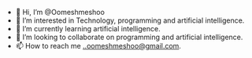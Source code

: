 - 👋 Hi, I’m @Oomeshmeshoo
- 👀 I’m interested in Technology, programming and artificial intelligence.
- 🌱 I’m currently learning artificial intelligence.
- 💞️ I’m looking to collaborate on programming and artificial intelligence.
- 📫 How to reach me ..oomeshmeshoo@gmail.com.

<!---
Oomeshmeshoo/Oomeshmeshoo is a ✨ special ✨ repository because its `README.md` (this file) appears on your GitHub profile.
You can click the Preview link to take a look at your changes.
--->
